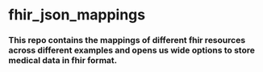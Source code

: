 # fhir_json_mappings
### This repo contains the mappings of different fhir resources across different examples and opens us wide options to store medical data in fhir format.
